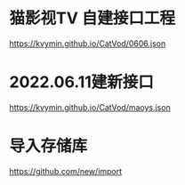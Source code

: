 # 猫影视TV 自建接口工程

https://kvymin.github.io/CatVod/0606.json


# 2022.06.11建新接口

https://kvymin.github.io/CatVod/maoys.json

# 导入存储库

https://github.com/new/import
